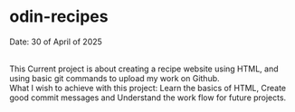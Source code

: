# odin-recipes
<p>Date: 30 of April of 2025</p> 
<br>
This Current project is about creating a recipe website using HTML, and using basic git commands to upload my work on Github.
<br>
What I wish to achieve with this project: Learn the basics of HTML, Create good commit messages and Understand the work flow for future projects.
